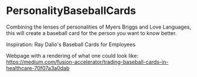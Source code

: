 # PersonalityBaseballCards
Combining the lenses of personalities of Myers Briggs and Love Languages, this will create a baseball card for the person you want to know better.

Inspiration:
Ray Dalio's Baseball Cards for Employees

Webpage with a rendering of what one could look like:
https://medium.com/fusion-accelerator/trading-baseball-cards-in-healthcare-70f07a3a0dab
